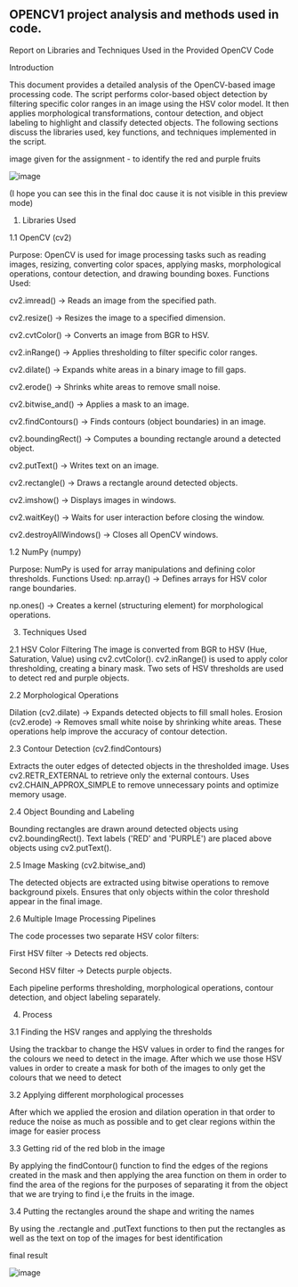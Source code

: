 ## OPENCV1 project analysis and methods used in code.
Report on Libraries and Techniques Used in the Provided OpenCV Code


Introduction

This document provides a detailed analysis of the OpenCV-based image processing code. The script performs color-based object detection by filtering specific color ranges in an image using the HSV color model. It then applies morphological transformations, contour detection, and object labeling to highlight and classify detected objects. The following sections discuss the libraries used, key functions, and techniques implemented in the script.

image given for the assignment - to identify the red and purple fruits

![image](https://github.com/user-attachments/assets/b2514eac-aa74-4bf9-a3cc-bf422c593fd4)

(I hope you can see this in the final doc cause it is not visible in this preview mode)

1. Libraries Used
   
1.1 OpenCV (cv2)

Purpose: OpenCV is used for image processing tasks such as reading images, resizing, converting color spaces, applying masks, morphological operations, contour detection, and drawing bounding boxes.
Functions Used:

cv2.imread() → Reads an image from the specified path.

cv2.resize() → Resizes the image to a specified dimension.

cv2.cvtColor() → Converts an image from BGR to HSV.

cv2.inRange() → Applies thresholding to filter specific color ranges.

cv2.dilate() → Expands white areas in a binary image to fill gaps.

cv2.erode() → Shrinks white areas to remove small noise.

cv2.bitwise_and() → Applies a mask to an image.

cv2.findContours() → Finds contours (object boundaries) in an image.

cv2.boundingRect() → Computes a bounding rectangle around a detected object.

cv2.putText() → Writes text on an image.

cv2.rectangle() → Draws a rectangle around detected objects.

cv2.imshow() → Displays images in windows.

cv2.waitKey() → Waits for user interaction before closing the window.

cv2.destroyAllWindows() → Closes all OpenCV windows.

1.2 NumPy (numpy)

Purpose: NumPy is used for array manipulations and defining color thresholds.
Functions Used:
np.array() → Defines arrays for HSV color range boundaries.

np.ones() → Creates a kernel (structuring element) for morphological operations.


3. Techniques Used

2.1 HSV Color Filtering
The image is converted from BGR to HSV (Hue, Saturation, Value) using cv2.cvtColor().
cv2.inRange() is used to apply color thresholding, creating a binary mask.
Two sets of HSV thresholds are used to detect red and purple objects.

2.2 Morphological Operations

Dilation (cv2.dilate) → Expands detected objects to fill small holes.
Erosion (cv2.erode) → Removes small white noise by shrinking white areas.
These operations help improve the accuracy of contour detection.

2.3 Contour Detection (cv2.findContours)

Extracts the outer edges of detected objects in the thresholded image.
Uses cv2.RETR_EXTERNAL to retrieve only the external contours.
Uses cv2.CHAIN_APPROX_SIMPLE to remove unnecessary points and optimize memory usage.

2.4 Object Bounding and Labeling

Bounding rectangles are drawn around detected objects using cv2.boundingRect().
Text labels ('RED' and 'PURPLE') are placed above objects using cv2.putText().

2.5 Image Masking (cv2.bitwise_and)

The detected objects are extracted using bitwise operations to remove background pixels.
Ensures that only objects within the color threshold appear in the final image.

2.6 Multiple Image Processing Pipelines

The code processes two separate HSV color filters:

First HSV filter → Detects red objects.

Second HSV filter → Detects purple objects.

Each pipeline performs thresholding, morphological operations, contour detection, and object labeling separately.

4. Process

3.1 Finding the HSV ranges and applying the thresholds

Using the trackbar to change the HSV values in order to find the ranges for the colours we need to detect in the image.
After which we use those HSV values in order to create a mask for both of the images to only get the colours that we need to detect

3.2 Applying different morphological processes 

After which we applied the erosion and dilation operation in that order to reduce the noise as much as possible and to get clear regions within the image for easier process

3.3 Getting rid of the red blob in the image

By applying the findContour() function to find the edges of the regions created in the mask and then applying the area function on them in order to find the area of the regions for the purposes of separating it from the object that we are trying to find i,e the fruits in the image.

3.4 Putting the rectangles around the shape and writing the names

By using the .rectangle and .putText functions to then put the rectangles as well as the text on top of the images for best 
identification

final result

![image](https://github.com/user-attachments/assets/2bff2e5a-2eb8-4749-a673-e56199f6b249)


